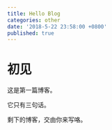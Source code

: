 ```yaml
---
title: Hello Blog
categories: other
date: '2018-5-22 23:58:00 +0800'
published: true
---
```

# 初见
这是第一篇博客。  

它只有三句话。  

剩下的博客，交由你来写咯。  
